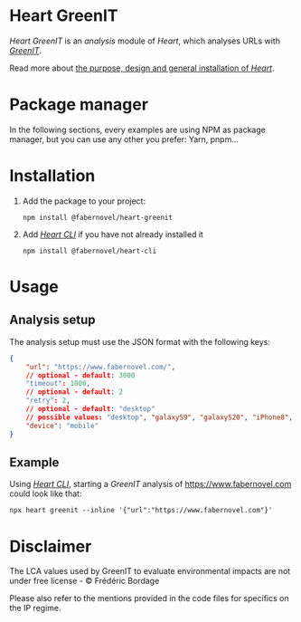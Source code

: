 # Heart GreenIT

_Heart GreenIT_ is an _analysis_ module of _Heart_, which analyses URLs with _[GreenIT](https://chrome.google.com/webstore/detail/greenit-analysis/mofbfhffeklkbebfclfaiifefjflcpad)_.

Read more about [the purpose, design and general installation of _Heart_](https://gitlab.com/fabernovel/heart/-/blob/master/README.md).

# Package manager

In the following sections, every examples are using NPM as package manager, but you can use any other you prefer: Yarn, pnpm...

# Installation

1. Add the package to your project:

    ```shell
    npm install @fabernovel/heart-greenit
    ```

2. Add _[Heart CLI](https://www.npmjs.com/package/@fabernovel/heart-cli)_ if you have not already installed it

    ```shell
    npm install @fabernovel/heart-cli
    ```

# Usage

## Analysis setup

The analysis setup must use the JSON format with the following keys:

```json
{
    "url": "https://www.fabernovel.com/",
    // optional - default: 3000
    "timeout": 1000,
    // optional - default: 2
    "retry": 2,
    // optional - default: "desktop"
    // possible values: "desktop", "galaxyS9", "galaxyS20", "iPhone8", "iPhone8Plus", "iPhoneX", "iPad"
    "device": "mobile"
}
```

## Example

Using _[Heart CLI](https://www.npmjs.com/package/@fabernovel/heart-cli)_, starting a _GreenIT_ analysis of https://www.fabernovel.com could look like that:

```shell
npx heart greenit --inline '{"url":"https://www.fabernovel.com"}'
```

# Disclaimer

The LCA values used by GreenIT to evaluate environmental impacts are not under free license - &copy; Frédéric Bordage

Please also refer to the mentions provided in the code files for specifics on the IP regime.